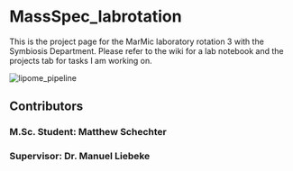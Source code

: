 # MassSpec_labrotation
This is the project page for the MarMic laboratory rotation 3 with the Symbiosis Department. Please refer to the wiki for a lab notebook and the projects tab for tasks I am working on.

![lipome_pipeline](https://user-images.githubusercontent.com/8404575/27859311-9a293f26-6178-11e7-944f-e62c7a2b5269.jpg)

## Contributors
### M.Sc. Student: Matthew Schechter
### Supervisor: Dr. Manuel Liebeke
